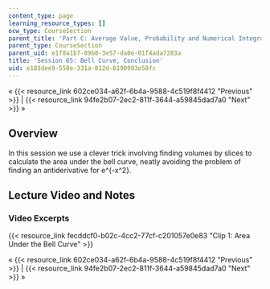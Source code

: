 ```yaml
---
content_type: page
learning_resource_types: []
ocw_type: CourseSection
parent_title: 'Part C: Average Value, Probability and Numerical Integration'
parent_type: CourseSection
parent_uid: e1f8a1b7-89b8-3e57-da0e-01f4ada7283a
title: 'Session 65: Bell Curve, Conclusion'
uid: e183dee9-558e-331a-812d-6190993e58fc
---
```


« {{< resource_link 602ce034-a62f-6b4a-9588-4c519f8f4412 "Previous" >}} | {{< resource_link 94fe2b07-2ec2-811f-3644-a59845dad7a0 "Next" >}} »

Overview
--------

In this session we use a clever trick involving finding volumes by slices to calculate the area under the bell curve, neatly avoiding the problem of finding an antiderivative for e^{-x^2}.

Lecture Video and Notes
-----------------------

### Video Excerpts

{{< resource_link fecddcf0-b02c-4cc2-77cf-c201057e0e83 "Clip 1: Area Under the Bell Curve" >}}

« {{< resource_link 602ce034-a62f-6b4a-9588-4c519f8f4412 "Previous" >}} | {{< resource_link 94fe2b07-2ec2-811f-3644-a59845dad7a0 "Next" >}} »